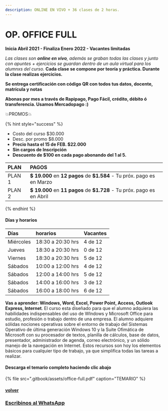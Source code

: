 ```yaml
---
description: ONLINE EN VIVO + 36 clases de 2 horas.
---
```


# OP. OFFICE FULL

**Inicia Abril 2021 - Finaliza Enero 2022 - Vacantes limitadas**

_Las clases son **online en vivo**, además se graban todas las clases y  junto con apuntes + ejercicios se guardan dentro de un aula virtual para los alumnxs del curso._ **Cada clase se compone por teoría y práctica. Durante la clase realizas ejercicios.** 

**Se entrega certificación con código QR con todos tus datos, docente, matrícula y notas**

**Abonas por mes a través de Rapipago, Pago Fácil, crédito, débito ó transferencia. Usamos Mercadopago :\)** 

💥PROMOS💥 

{% hint style="success" %}
* Costo del curso $30.000
* Desc. por promo $8.000
* **Precio hasta el 15 de FEB. $22.000**
* **Sin cargos de Inscripción**
* **Descuento de $100 en cada pago abonando del 1 al 5.** 

| PLAN | PAGOS |
| :--- | :--- |
| PLAN 1 | **$ 19.000** en **12 pagos** de **$1.584** - Tu próx. pago es en Marzo |
| PLAN 2 | **$ 19.000** en **11 pagos** de **$1.728** - Tu próx. pago es en Abril |
{% endhint %}

#### Días y horarios

| Días | horarios | Vacantes |
| :--- | :--- | :--- |
| Miércoles | 18:30 a 20:30 hrs | 4 de 12 |
| Jueves | 18:30 a 20:30 hrs | 0 de 12 |
| Viernes | 18:30 a 20:30 hrs | 5 de 12 |
| Sábados | 10:00 a 12:00 hrs | 4 de 12 |
| Sábados | 12:00 a 14:00 hrs | 5 de 12 |
| Sábados | 14:00 a 16:00 hrs | 3 de 12 |
| Sábados | 16:00 a 18:00 hrs | 6 de 12 |

**Vas a aprender: Windows, Word, Excel, Power Point, Access, Outlook Express, Internet**. El curso esta diseñado para que el alumno adquiera las habilidades indispensables del uso de WIndows y Microsoft Office para estudio, profesión o trabajo dentro de una empresa. El alumno adquiere sólidas nociones operativas sobre el entorno de trabajo del Sistemas Operativo de última generación Windows 10 y la Suite Ofimática de Microsoft con su procesador de textos, planilla de cálculos, base de datos, presentador, administrador de agenda, correo electrónico, y un sólido manejo de la navegación en Internet. Estos recursos son hoy los elementos básicos para cualquier tipo de trabajo, ya que simplifica todas las tareas a realizar.

#### Descarga el temario completo haciendo clic abajo

{% file src=".gitbook/assets/office-full.pdf" caption="TEMARIO" %}

#### [volver](./)

### [Escribinos al WhatsApp](http://wa.me/5491164622877?text=Me%20interesa%20el%20curso%20de%20Office%20Full)

